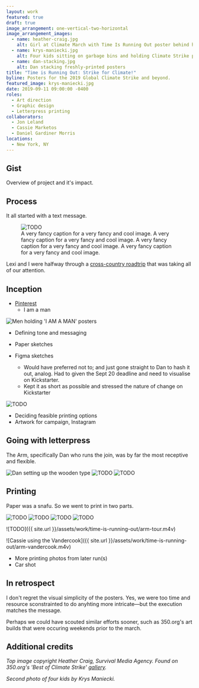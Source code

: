 ```yaml
---
layout: work
featured: true
draft: true
image_arrangement: one-vertical-two-horizontal
image_arrangement_images:
  - name: heather-craig.jpg
    alt: Girl at Climate March with Time Is Running Out poster behind her
  - name: krys-maniecki.jpg
    alt: Four kids sitting on garbage bins and holding Climate Strike posters
  - name: dan-stacking.jpg
    alt: Dan stacking freshly-printed posters
title: "Time is Running Out: Strike for Climate!"
byline: Posters for the 2019 Global Climate Strike and beyond.
featured_image: krys-maniecki.jpg
date: 2019-09-11 09:00:00 -0400
roles: 
  - Art direction
  - Graphic design
  - Letterpress printing
collaborators:
  - Jon Leland
  - Cassie Marketos
  - Daniel Gardiner Morris
locations:
  - New York, NY
---
```


## Gist

Overview of project and it's impact.

## Process

It all started with a text message.

<figure>
  <img data-src="{% link /assets/work/time-is-running-out/message.png %}" alt="TODO">
  <figcaption>A very fancy caption for a very fancy and cool image. A very fancy caption for a very fancy and cool image. A very fancy caption for a very fancy and cool image. A very fancy caption for a very fancy and cool image. </figcaption>
</figure>

Lexi and I were halfway through a [cross-country roadtrip](leaf-url) that was taking all of our attention.

## Inception

- [Pinterest](https://pin.it/ocszhdomrxblat)
  - I am a man

<img data-src="https://freight.cargo.site/w/607/i/b2cfbb7f1338b22301c858b5c44593b24810e3c614f41ca4f3b4626a7cd34de9/man6_o.jpg" alt="Men holding 'I AM A MAN' posters">

- Defining tone and messaging

- Paper sketches

- Figma sketches
  - Would have preferred not to; and just gone straight to Dan to hash it out, analog. Had to given the Sept 20 deadline and need to visualise on Kickstarter.
  - Kept it as short as possible and stressed the nature of change on Kickstarter

<img data-src="{{ site.url }}/assets/work/time-is-running-out/figma-process.png" alt="TODO">

- Deciding feasible printing options
- Artwork for campaign, Instagram

## Going with letterpress

The Arm, specifically Dan who runs the join, was by far the most receptive and flexible.

<img data-src="{{ site.url }}/assets/work/time-is-running-out/dan-setup.jpg" alt="Dan setting up the wooden type">
<img data-src="{{ site.url }}/assets/work/time-is-running-out/hand-setup.jpg" alt="TODO">
<img data-src="{{ site.url }}/assets/work/time-is-running-out/trio-composition.jpg" alt="TODO">

## Printing

Paper was a snafu. So we went to print in two parts.

<img data-src="{{ site.url }}/assets/work/time-is-running-out/dan-composition.jpg" alt="TODO">
<img data-src="{{ site.url }}/assets/work/time-is-running-out/dan-measuring.jpg" alt="TODO">
<img data-src="{{ site.url }}/assets/work/time-is-running-out/jon-scoring.jpg" alt="TODO">
<img data-src="{{ site.url }}/assets/work/time-is-running-out/danny-poster.jpg" alt="TODO">

![TODO]({{ site.url }}/assets/work/time-is-running-out/arm-tour.m4v)

![Cassie using the Vandercook]({{ site.url }}/assets/work/time-is-running-out/arm-vandercook.m4v)

- More printing photos from later run(s)
- Car shot

## In retrospect

I don't regret the visual simplicity of the posters. Yes, we were too time and resource sconstrainted to do anyhting more intricate—but the execution matches the message.

Perhaps we could have scouted similar efforts sooner, such as 350.org's art builds that were occuring weekends prior to the march.

## Additional credits

_Top image copyright Heather Craig, Survival Media Agency. Found on 350.org's 'Best of Climate Strike' [gallery](https://350org.widencollective.com/portals/iucshiv3/GlobalClimateStrikesMultimediaHub/c/0891419c-b1be-43df-a7a5-0b6699bacf59)._

_Second photo of four kids by Krys Maniecki._
